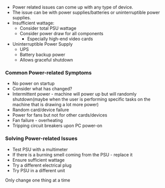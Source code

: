 
- Power related issues can come up with any type of device.
- The issue can be with power supplies/batteries or uninterruptible power supplies.
- Insufficient wattage:
  - Consider total PSU wattage
  - Consider power draw for all components
    - Especially high-end video cards
- Uninterruptible Power Supply
  - UPS
  - Battery backup power
  - Allows graceful shutdown

### Common Power-related Symptoms

- No power on startup
- Consider what has changed?
- Intermittent power - machine will power up but will randomly shutdown(maybe when the user is performing specific tasks on the machine that is drawing a lot more power)
- Random card/device failure
- Power for fans but not for other cards/devices
- Fan failure - overheating
- Tripping circuit breakers upon PC power-on

### Solving Power-related Issues

- Test PSU with a multimeter
- If there is a burning smell coming from the PSU - replace it
- Ensure sufficient wattage
- Try a different electrical plug
- Try PSU in a different unit

Only change one thing at a time
